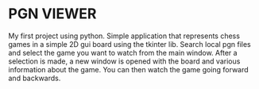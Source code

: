 # PGN VIEWER
My first project using python.
Simple application that represents chess games in a simple 2D gui board
using the tkinter lib.
Search local pgn files and select the game you want to watch
from the main window.
After a selection is made, a new window is opened with the board and various
information about the game.
You can then watch the game going forward and backwards.
